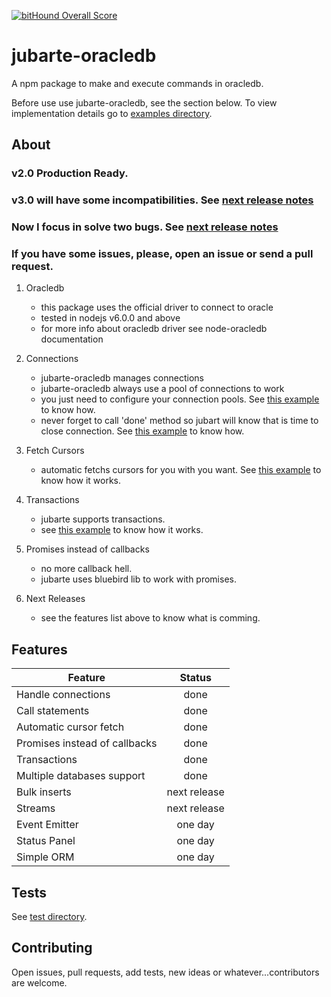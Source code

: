 [![bitHound Overall Score](https://www.bithound.io/github/rafael-pinho/jubarte-oracledb/badges/score.svg)](https://www.bithound.io/github/rafael-pinho/jubarte-oracledb)

# jubarte-oracledb
A npm package to make and execute commands in oracledb.

Before use use jubarte-oracledb, see the section below. To view implementation details go to [examples directory](./examples). 

## About

### v2.0 Production Ready. ###
### v3.0 will have some incompatibilities. See [next release notes](./docs/next-release.md) ###
### Now I focus in solve two bugs. See [next release notes](./docs/next-release.md) ###
### If you have some issues, please, open an issue or send a pull request. ###

1. Oracledb
   * this package uses the official driver to connect to oracle
   * tested in nodejs v6.0.0 and above 
   * for more info about oracledb driver see node-oracledb documentation

2. Connections
    * jubarte-oracledb manages connections
    * jubarte-oracledb always use a pool of connections to work
    * you just need to configure your connection pools. See [this example](./examples/0-configuration) to know how.
    * never forget to call 'done' method so jubart will know that is time to close connection. See [this example](./examples/1-execute-select) to know how.

3. Fetch Cursors
    * automatic fetchs cursors for you with you want. See [this example](./examples/2-execute-procedure) to know how it works.

4. Transactions
    * jubarte supports transactions.
    * see [this example](./examples/3-execute-many-procedures) to know how it works.
    
5. Promises instead of callbacks
    * no more callback hell.
    * jubarte uses bluebird lib to work with promises.

6. Next Releases
    * see the features list above to know what is comming.

## Features

| Feature | Status |
|---|:---:|
| Handle connections | done |
| Call statements | done |
| Automatic cursor fetch | done |
| Promises instead of callbacks | done |
| Transactions | done |
| Multiple databases support | done |
| Bulk inserts | next release |
| Streams | next release |
| Event Emitter | one day |
| Status Panel | one day |
| Simple ORM | one day |

## Tests
See [test directory](test/).

## Contributing
Open issues, pull requests, add tests, new ideas or whatever...contributors are welcome.
